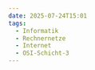 ```yaml
---
date: 2025-07-24T15:01
tags:
  - Informatik
  - Rechnernetze
  - Internet
  - OSI-Schicht-3
---
```

